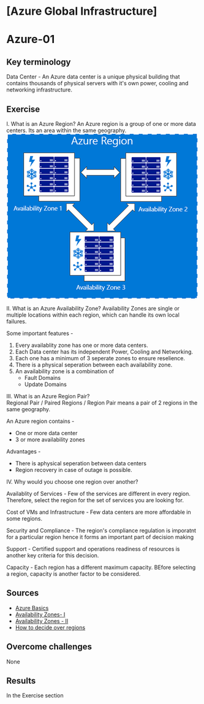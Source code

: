 # [Azure Global Infrastructure]
# Azure-01

## Key terminology

Data Center - An Azure data center is a unique physical building that contains thousands of physical servers with it's own power, cooling and networking infrastructure. 

## Exercise

I. What is an Azure Region?
An Azure region is a group of one or more data centers. Its an area within the same geography.   
![Pictorial Presentation](https://github.com/Techgrounds-Cloud-9/cloud-9-MBarodia/blob/2c113d7a3fa2eb025db17c4d179e26cceebc6c00/00_includes/05-Cloud/AZ01/AZ-01.png)

II. What is an Azure Availability Zone?
Availability Zones are single or multiple locations within each region, which can handle its own local failures.

Some important features - 
1. Every availablity zone has one or more data centers.
2. Each Data center has its independent Power, Cooling and Networking.
3. Each one has a minimum of 3 seperate zones to ensure reselience.
4. There is a physical seperation between each availability zone.
5. An availability zone is a combination of 
   * Fault Domains  
   * Update Domains 


III. What is an Azure Region Pair?   
Regional Pair / Paired Regions / Region Pair means a pair of 2 regions in the same geography.

An Azure region contains - 
* One or more data center
* 3 or more availability zones     

Advantages - 
* There is aphysical seperation between data centers
* Region recovery in case of outage is possible.

IV. Why would you choose one region over another?

Availablity of Services - 
Few of the services are different in every region. Therefore, select the region for the set of services you are looking for.

Cost of VMs and Infrastructure - 
Few data centers are more affordable in some regions.

Security and Compliance -
The region's compliance regulation is imporatnt for a particular region hence it forms an important part of decision making

Support - 
Certified support and operations readiness of resources is another key criteria for this decision.

Capacity - 
Each region has a different maximum capacity. BEfore selecting a region, capacity is another factor to be considered.



## Sources

* [Azure Basics](https://www.youtube.com/watch?v=jANncCLInm8)
* [Availability Zones- I](https://learn.microsoft.com/en-us/azure/availability-zones/az-overview)
* [Availability Zones - II](https://www.techtarget.com/searchaws/definition/availability-zones)
* [How to decide over regions](https://learn.microsoft.com/en-us/azure/cloud-adoption-framework/migrate/azure-best-practices/multiple-regions)


## Overcome challenges

 None

## Results

In the Exercise section